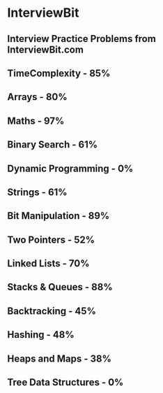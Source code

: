 # InterviewBit
## Interview Practice Problems from InterviewBit.com

## TimeComplexity - 85%
## Arrays - 80%
## Maths - 97%
## Binary Search - 61%
## Dynamic Programming - 0%
## Strings - 61%
## Bit Manipulation - 89%
## Two Pointers - 52%
## Linked Lists - 70%
## Stacks & Queues - 88%
## Backtracking - 45%
## Hashing - 48%
## Heaps and Maps - 38%
## Tree Data Structures - 0%
